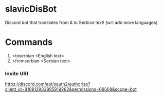 # slavicDisBot
Discord bot that translates from &amp; to Serbian text! (will add more languages)

# Commands 
1. \>toserbian \<English text\>
2. \>fromserbian \<Serbian text\>






### Invite URI
https://discord.com/api/oauth2/authorize?client_id=810812933885919282&permissions=68608&scope=bot

